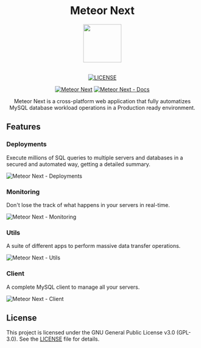<div align=center>

# Meteor Next

<img width=100 src=https://www.meteornext.io/assets/logo.png>

<br>
<br>

[![LICENSE](https://img.shields.io/badge/License-GPLv3-blue.svg?style=for-the-badge)](LICENSE)

[![Meteor Next](https://img.shields.io/badge/Website-736e9b?style=for-the-badge)](https://www.meteornext.io)
[![Meteor Next - Docs](https://img.shields.io/badge/Usage-2478b5?style=for-the-badge)](https://docs.meteornext.io)

Meteor Next is a cross-platform web application that fully automatizes MySQL database workload operations in a Production ready environment.

</div>

## Features

### Deployments

Execute millions of SQL queries to multiple servers and databases in a secured and automated way, getting a detailed summary.

![Meteor Next - Deployments](https://docs.meteornext.io/assets/execution-87e3aacf.png)

### Monitoring

Don't lose the track of what happens in your servers in real-time.

![Meteor Next - Monitoring](https://docs.meteornext.io/assets/monitoring-5384772d.png)

### Utils

A suite of different apps to perform massive data transfer operations.

![Meteor Next - Utils](https://docs.meteornext.io/assets/utils-exports-full-information-7262ef00.png)

### Client

A complete MySQL client to manage all your servers.

![Meteor Next - Client](https://docs.meteornext.io/assets/client-3b1cab91.png)

## License

This project is licensed under the GNU General Public License v3.0 (GPL-3.0). See the [LICENSE](LICENSE) file for details.
